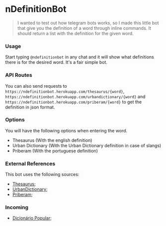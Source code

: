 # nDefinitionBot

> I wanted to test out how telegram bots works, so I made this little bot that give you the definition of a word through inline commands.
> It should return a list with the definition for the given word.

### Usage

Start typing `@ndefinitionbot` in any chat and it will show what definitions there is for the desired word. It's a fair simple bot.

### API Routes

You can also send requests to `https://ndefinitionbot.herokuapp.com/thesaurus/{word}`, `https://ndefinitionbot.herokuapp.com/urbandictionary/{word}` and `https://ndefinitionbot.herokuapp.com/priberam/{word}` to get the definition in json format.

### Options
You will have the following options when entering the word.
 - Thesaurus (With the english definition)
 - Urban Dictionary (With the Urban Dictionary definition in case of slangs)
 - Priberam (With the portuguese definition)
 
### External References
This bot uses the following sources:
 - [Thesaurus](http://word.com);
 - [UrbanDictionary](http://urbandictionary.com);
 - [Priberam](https://dicionario.priberam.org);
 
 ### Incoming
 - [Dicionário Popular](https://www.dicionariopopular.com/);
